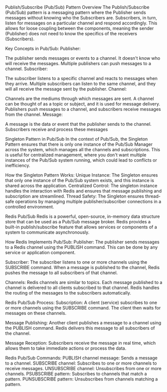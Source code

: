 Publish/Subscribe (Pub/Sub) Pattern Overview
The Publish/Subscribe (Pub/Sub) pattern is a messaging pattern where the Publisher sends messages without knowing who the Subscribers are. Subscribers, in turn, listen for messages on a particular channel and respond accordingly. This allows for loose coupling between the components, meaning the sender (Publisher) does not need to know the specifics of the receivers (Subscribers).

Key Concepts in Pub/Sub:
Publisher:

The publisher sends messages or events to a channel. It doesn't know who will receive the messages. Multiple publishers can push messages to a channel.
Subscriber:

The subscriber listens to a specific channel and reacts to messages when they arrive. Multiple subscribers can listen to the same channel, and they will all receive the message sent by the publisher.
Channel:

Channels are the mediums through which messages are sent. A channel can be thought of as a topic or subject, and it is used for message delivery. Publishers push messages to a channel, and subscribers receive messages from the channel.
Message:

A message is the data or event that the publisher sends to the channel. Subscribers receive and process these messages


Singleton Pattern in Pub/Sub
In the context of Pub/Sub, the Singleton Pattern ensures that there is only one instance of the Pub/Sub Manager across the system, which manages all the channels and subscriptions. This is useful for centralized management, where you don't want multiple instances of the Pub/Sub system running, which could lead to conflicts or inefficiency.

How the Singleton Pattern Works:
Unique Instance: The Singleton ensures that only one instance of the Pub/Sub system exists, and this instance is shared across the application.
Centralized Control: The singleton instance handles the interaction with Redis and ensures that message publishing and subscription are streamlined.
Thread Safety: The Singleton ensures thread-safe operations by managing multiple publisher/subscriber connections in a controlled environment.


Redis Pub/Sub
Redis is a powerful, open-source, in-memory data structure store that can be used as a Pub/Sub message broker. Redis provides a built-in publish/subscribe feature that allows services or components of a system to communicate asynchronously.

How Redis Implements Pub/Sub:
Publisher: The publisher sends messages to a Redis channel using the PUBLISH command. This can be done by any service or application component.

Subscriber: The subscriber listens to one or more channels using the SUBSCRIBE command. When a message is published to the channel, Redis pushes the message to all subscribers of that channel.

Channels: Redis channels are similar to topics. Each message published to a channel is delivered to all clients subscribed to that channel. Redis handles the routing of the messages to the subscribers automatically.

Redis Pub/Sub Process:
Subscription: A client (service) subscribes to one or more channels using the SUBSCRIBE command. The client then waits for messages on these channels.

Message Publishing: Another client publishes a message to a channel using the PUBLISH command. Redis delivers this message to all subscribers of the channel.

Message Reception: Subscribers receive the message in real time, which allows them to take immediate actions or process the data.

Redis Pub/Sub Commands:
PUBLISH channel message: Sends a message to a channel.
SUBSCRIBE channel: Subscribes to one or more channels to receive messages.
UNSUBSCRIBE channel: Unsubscribes from one or more channels.
PSUBSCRIBE pattern: Subscribes to channels that match a pattern.
PUNSUBSCRIBE pattern: Unsubscribes from channels matching a pattern.


